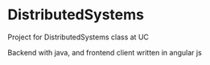 # DistributedSystems
Project for DistributedSystems class at UC

Backend with java, and frontend client written in angular js
